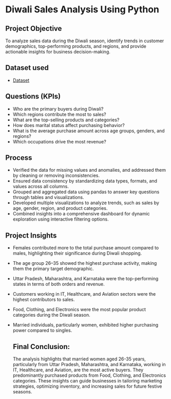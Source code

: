 # Diwali Sales Analysis Using Python
## Project Objective
To analyze sales data during the Diwali season, identify trends in customer demographics, top-performing products, and regions, and provide actionable insights for business decision-making.

## Dataset used
- <a href="https://github.com/thecodingraj/Diwali-Sales-Analysis/blob/main/hr-data.xlsx">Dataset</a>

## Questions (KPIs)
- Who are the primary buyers during Diwali?
- Which regions contribute the most to sales?
- What are the top-selling products and categories?
- How does marital status affect purchasing behavior?
- What is the average purchase amount across age groups, genders, and regions?
- Which occupations drive the most revenue?
  
## Process
- Verified the data for missing values and anomalies, and addressed them by cleaning or removing inconsistencies.
- Ensured data consistency by standardizing data types, formats, and values across all columns.
- Grouped and aggregated data using pandas to answer key questions through tables and visualizations.
- Developed multiple visualizations to analyze trends, such as sales by age, gender, region, and product categories.
- Combined insights into a comprehensive dashboard for dynamic exploration using interactive filtering options.

## Project Insights
- Females contributed more to the total purchase amount compared to males, highlighting their significance during Diwali shopping.
- The age group 26–35 showed the highest purchase activity, making them the primary target demographic.
- Uttar Pradesh, Maharashtra, and Karnataka were the top-performing states in terms of both orders and revenue.
- Customers working in IT, Healthcare, and Aviation sectors were the highest contributors to sales.
- Food, Clothing, and Electronics were the most popular product categories during the Diwali season.
- Married individuals, particularly women, exhibited higher purchasing power compared to singles.

  ## Final Conclusion:
  The analysis highlights that married women aged 26-35 years, particularly from Uttar Pradesh, Maharashtra, and Karnataka, working in IT, Healthcare, and Aviation, are the most active buyers. They predominantly purchased products from Food, Clothing, and Electronics categories. These insights can guide businesses in tailoring marketing strategies, optimizing inventory, and increasing sales for future festive seasons.
  












